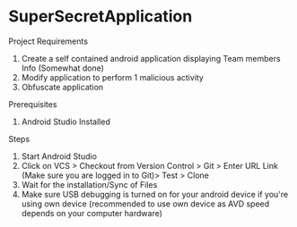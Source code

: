 # SuperSecretApplication

Project Requirements
1) Create a self contained android application displaying Team members Info (Somewhat done)
2) Modify application to perform 1 malicious activity
3) Obfuscate application

Prerequisites
1) Android Studio Installed

Steps
1) Start Android Studio
2) Click on VCS > Checkout from Version Control > Git > Enter URL Link (Make sure you are logged in to Git)> Test > Clone
3) Wait for the installation/Sync of Files
4) Make sure USB debugging is turned on for your android device if you're using own device (recommended to use own device as AVD speed        depends on your computer hardware)

